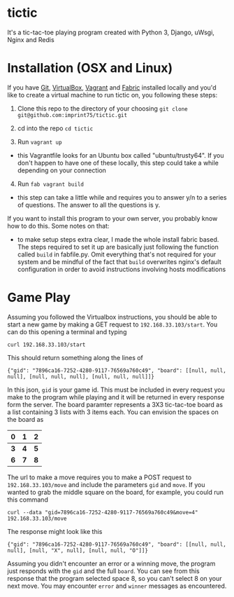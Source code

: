 # tictic
It's a tic-tac-toe playing program created with
Python 3, Django, uWsgi, Nginx and Redis 

Installation (OSX and Linux)
======
If you have [Git](https://git-scm.com/downloads), [VirtualBox](https://www.virtualbox.org/), [Vagrant](https://www.vagrantup.com/) and [Fabric](https://www.fabfile.org/) 
installed locally and you'd like to create a virtual machine to run tictic on, you following these steps:

1. Clone this repo to the directory of your choosing `git clone git@github.com:imprint75/tictic.git` 

2. cd into the repo `cd tictic`

3. Run `vagrant up`
  - this Vagrantfile looks for an Ubuntu box called "ubuntu/trusty64".  If you don't happen to have one of these locally, this step could take a while depending on your connection

4. Run `fab vagrant build`
  - this step can take a little while and requires you to answer y/n to a series of questions.  The answer to all the questions is y.

If you want to install this program to your own server, you probably know how to do this.  Some notes on that:
  - to make setup steps extra clear, I made the whole install fabric based.  The steps required to set it up 
  are basically just following the function called `build` in fabfile.py.  Omit everything that's not required for your system and be mindful
  of the fact that `build` overwrites nginx's default configuration in order to avoid instructions involving hosts modifications

Game Play
======
Assuming you followed the Virtualbox instructions, you should be able to start a new game by making a GET request to `192.168.33.103/start`.  You can do this opening a terminal and typing

`curl 192.168.33.103/start`

This should return something along the lines of

`{"gid": "7896ca16-7252-4280-9117-76569a760c49", "board": [[null, null, null], [null, null, null], [null, null, null]]}`

In this json, `gid` is your game id.  This must be included in every request you make to the program while playing and it will be returned in every response form the server.
The board paramter represents a 3X3 tic-tac-toe board as a list containing 3 lists with 3 items each.  You can envision the 
spaces on the board as

| 0 | 1 | 2 |
| --- | --- | --- |
| **3** | **4** | **5** |
| **6** | **7** | **8** |

The url to make a move requires you to make a POST request to `192.168.33.103/move` and include the parameters `gid` and `move`.  If you wanted to grab the middle square on the board, for example, you could run this command

`curl --data "gid=7896ca16-7252-4280-9117-76569a760c49&move=4" 192.168.33.103/move`

The response might look like this

`{"gid": "7896ca16-7252-4280-9117-76569a760c49", "board": [[null, null, null], [null, "X", null], [null, null, "O"]]}`

Assuming you didn't encounter an error or a winning move, the program just responds with the `gid` and the full `board`.  You can see from this response that the program selected space 8, so you can't select 8 on your next move.  You may encounter `error` and `winner` messages as encountered.
